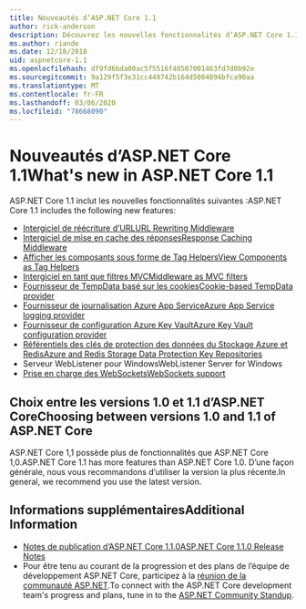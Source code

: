 ```yaml
---
title: Nouveautés d’ASP.NET Core 1.1
author: rick-anderson
description: Découvrez les nouvelles fonctionnalités d’ASP.NET Core 1.1.
ms.author: riande
ms.date: 12/18/2018
uid: aspnetcore-1.1
ms.openlocfilehash: df9fd6bda00ac5f5516f40507001463fd7d0b92e
ms.sourcegitcommit: 9a129f5f3e31cc449742b164d5004894bfca90aa
ms.translationtype: MT
ms.contentlocale: fr-FR
ms.lasthandoff: 03/06/2020
ms.locfileid: "78668090"
---
```

# <a name="whats-new-in-aspnet-core-11"></a><span data-ttu-id="ed1bf-103">Nouveautés d’ASP.NET Core 1.1</span><span class="sxs-lookup"><span data-stu-id="ed1bf-103">What's new in ASP.NET Core 1.1</span></span>

<span data-ttu-id="ed1bf-104">ASP.NET Core 1.1 inclut les nouvelles fonctionnalités suivantes :</span><span class="sxs-lookup"><span data-stu-id="ed1bf-104">ASP.NET Core 1.1 includes the following new features:</span></span>

- [<span data-ttu-id="ed1bf-105">Intergiciel de réécriture d’URL</span><span class="sxs-lookup"><span data-stu-id="ed1bf-105">URL Rewriting Middleware</span></span>](xref:fundamentals/url-rewriting)
- [<span data-ttu-id="ed1bf-106">Intergiciel de mise en cache des réponses</span><span class="sxs-lookup"><span data-stu-id="ed1bf-106">Response Caching Middleware</span></span>](xref:performance/caching/middleware)
- [<span data-ttu-id="ed1bf-107">Afficher les composants sous forme de Tag Helpers</span><span class="sxs-lookup"><span data-stu-id="ed1bf-107">View Components as Tag Helpers</span></span>](xref:mvc/views/view-components#invoking-a-view-component-as-a-tag-helper)
- [<span data-ttu-id="ed1bf-108">Intergiciel en tant que filtres MVC</span><span class="sxs-lookup"><span data-stu-id="ed1bf-108">Middleware as MVC filters</span></span>](xref:mvc/controllers/filters#using-middleware-in-the-filter-pipeline)
- [<span data-ttu-id="ed1bf-109">Fournisseur de TempData basé sur les cookies</span><span class="sxs-lookup"><span data-stu-id="ed1bf-109">Cookie-based TempData provider</span></span>](xref:fundamentals/app-state#tempdata)
- [<span data-ttu-id="ed1bf-110">Fournisseur de journalisation Azure App Service</span><span class="sxs-lookup"><span data-stu-id="ed1bf-110">Azure App Service logging provider</span></span>](xref:fundamentals/logging/index#azure-app-service-provider)
- [<span data-ttu-id="ed1bf-111">Fournisseur de configuration Azure Key Vault</span><span class="sxs-lookup"><span data-stu-id="ed1bf-111">Azure Key Vault configuration provider</span></span>](xref:security/key-vault-configuration)
- [<span data-ttu-id="ed1bf-112">Référentiels des clés de protection des données du Stockage Azure et Redis</span><span class="sxs-lookup"><span data-stu-id="ed1bf-112">Azure and Redis Storage Data Protection Key Repositories</span></span>](xref:security/data-protection/implementation/key-storage-providers)
- <span data-ttu-id="ed1bf-113">Serveur WebListener pour Windows</span><span class="sxs-lookup"><span data-stu-id="ed1bf-113">WebListener Server for Windows</span></span>
- [<span data-ttu-id="ed1bf-114">Prise en charge des WebSockets</span><span class="sxs-lookup"><span data-stu-id="ed1bf-114">WebSockets support</span></span>](xref:fundamentals/websockets)

## <a name="choosing-between-versions-10-and-11-of-aspnet-core"></a><span data-ttu-id="ed1bf-115">Choix entre les versions 1.0 et 1.1 d’ASP.NET Core</span><span class="sxs-lookup"><span data-stu-id="ed1bf-115">Choosing between versions 1.0 and 1.1 of ASP.NET Core</span></span>

<span data-ttu-id="ed1bf-116">ASP.NET Core 1,1 possède plus de fonctionnalités que ASP.NET Core 1,0.</span><span class="sxs-lookup"><span data-stu-id="ed1bf-116">ASP.NET Core 1.1 has more features than ASP.NET Core 1.0.</span></span> <span data-ttu-id="ed1bf-117">D’une façon générale, nous vous recommandons d’utiliser la version la plus récente.</span><span class="sxs-lookup"><span data-stu-id="ed1bf-117">In general, we recommend you use the latest version.</span></span>

## <a name="additional-information"></a><span data-ttu-id="ed1bf-118">Informations supplémentaires</span><span class="sxs-lookup"><span data-stu-id="ed1bf-118">Additional Information</span></span>

- [<span data-ttu-id="ed1bf-119">Notes de publication d’ASP.NET Core 1.1.0</span><span class="sxs-lookup"><span data-stu-id="ed1bf-119">ASP.NET Core 1.1.0 Release Notes</span></span>](https://github.com/dotnet/aspnetcore/releases/tag/1.1.0)
- <span data-ttu-id="ed1bf-120">Pour être tenu au courant de la progression et des plans de l’équipe de développement ASP.NET Core, participez à la [réunion de la communauté ASP.NET](https://live.asp.net/).</span><span class="sxs-lookup"><span data-stu-id="ed1bf-120">To connect with the ASP.NET Core development team's progress and plans, tune in to the [ASP.NET Community Standup](https://live.asp.net/).</span></span>

